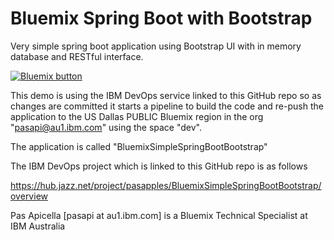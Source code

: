 <h1> Bluemix Spring Boot with Bootstrap </h1>

Very simple spring boot application using Bootstrap UI with in memory database and RESTful interface.

<a href="https://bluemix.net/deploy?repository=https://github.com/tedchangwsib/BluemixSimpleSpringBootBootstrap" 
target="_blank"><img src="http://bluemix.net/deploy/button.png" alt="Bluemix button" /></a>

This demo is using the IBM DevOps service linked to this GitHub repo so as changes are committed it
starts a pipeline to build the code and re-push the application to the US Dallas PUBLIC Bluemix region
in the org "pasapi@au1.ibm.com" using the space "dev".

The application is called "BluemixSimpleSpringBootBootstrap"

The IBM DevOps project which is linked to this GitHub repo is as follows

https://hub.jazz.net/project/pasapples/BluemixSimpleSpringBootBootstrap/overview

Pas Apicella [pasapi at au1.ibm.com] is a Bluemix Technical Specialist at IBM Australia
